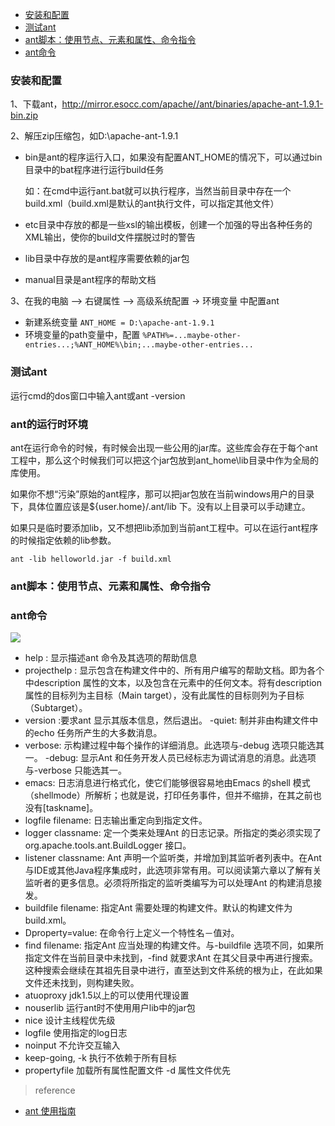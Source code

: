 - [安装和配置](#安装和配置)
- [测试ant](#测试ant)
- [ant脚本：使用节点、元素和属性、命令指令](#)
- [ant命令](#ant命令)

### 安装和配置

1、下载ant，http://mirror.esocc.com/apache//ant/binaries/apache-ant-1.9.1-bin.zip

2、解压zip压缩包，如D:\apache-ant-1.9.1

- bin是ant的程序运行入口，如果没有配置ANT_HOME的情况下，可以通过bin目录中的bat程序进行运行build任务

	如：在cmd中运行ant.bat就可以执行程序，当然当前目录中存在一个build.xml（build.xml是默认的ant执行文件，可以指定其他文件）

- etc目录中存放的都是一些xsl的输出模板，创建一个加强的导出各种任务的XML输出，使你的build文件摆脱过时的警告
- lib目录中存放的是ant程序需要依赖的jar包
- manual目录是ant程序的帮助文档

3、在我的电脑 –> 右键属性 –> 高级系统配置 -> 环境变量 中配置ant

- 新建系统变量 `ANT_HOME = D:\apache-ant-1.9.1`
- 环境变量的path变量中，配置
	`%PATH%=...maybe-other-entries...;%ANT_HOME%\bin;...maybe-other-entries... `

### 测试ant

运行cmd的dos窗口中输入ant或ant -version

### ant的运行时环境

ant在运行命令的时候，有时候会出现一些公用的jar库。这些库会存在于每个ant工程中，那么这个时候我们可以把这个jar包放到ant_home\lib目录中作为全局的库使用。

如果你不想“污染”原始的ant程序，那可以把jar包放在当前windows用户的目录下，具体位置应该是${user.home}/.ant/lib 下。没有以上目录可以手动建立。

如果只是临时要添加lib，又不想把lib添加到当前ant工程中。可以在运行ant程序的时候指定依赖的lib参数。

`ant -lib helloworld.jar -f build.xml`


### ant脚本：使用节点、元素和属性、命令指令

### ant命令

![](http://i.imgur.com/m5AHbGa.png)

- help : 显示描述ant 命令及其选项的帮助信息 
- projecthelp : 显示包含在构建文件中的、所有用户编写的帮助文档。即为各个<target>中description 属性的文本，以及包含在<description>元素中的任何文本。将有description 属性的目标列为主目标（Main target），没有此属性的目标则列为子目标（Subtarget）。 
- version :要求ant 显示其版本信息，然后退出。 
-quiet: 制并非由构建文件中的echo 任务所产生的大多数消息。 
- verbose: 示构建过程中每个操作的详细消息。此选项与-debug 选项只能选其一。 
-debug: 显示Ant 和任务开发人员已经标志为调试消息的消息。此选项与-verbose 只能选其一。 
- emacs: 日志消息进行格式化，使它们能够很容易地由Emacs 的shell 模式（shellmode）所解析；也就是说，打印任务事件，但并不缩排，在其之前也没有[taskname]。 
- logfile filename: 日志输出重定向到指定文件。 
- logger classname: 定一个类来处理Ant 的日志记录。所指定的类必须实现了org.apache.tools.ant.BuildLogger 接口。 
- listener classname:  Ant 声明一个监听类，并增加到其监听者列表中。在Ant与IDE或其他Java程序集成时，此选项非常有用。可以阅读第六章以了解有关监听者的更多信息。必须将所指定的监听类编写为可以处理Ant 的构建消息接发。 
- buildfile filename:  指定Ant 需要处理的构建文件。默认的构建文件为build.xml。 
- Dproperty=value: 在命令行上定义一个特性名－值对。 
- find filename:  指定Ant 应当处理的构建文件。与-buildfile 选项不同，如果所指定文件在当前目录中未找到，-find 就要求Ant 在其父目录中再进行搜索。这种搜索会继续在其祖先目录中进行，直至达到文件系统的根为止，在此如果文件还未找到，则构建失败。 
- atuoproxy jdk1.5以上的可以使用代理设置 
- nouserlib 运行ant时不使用用户lib中的jar包 
- nice 设计主线程优先级 
- logfile 使用指定的log日志 
- noinput 不允许交互输入 
- keep-going, -k 执行不依赖于所有目标 
- propertyfile 加载所有属性配置文件 -d 属性文件优先

> reference

- [ant 使用指南](http://www.cnblogs.com/hoojo/archive/2013/06/14/java_ant_project_target_task_run.html)
